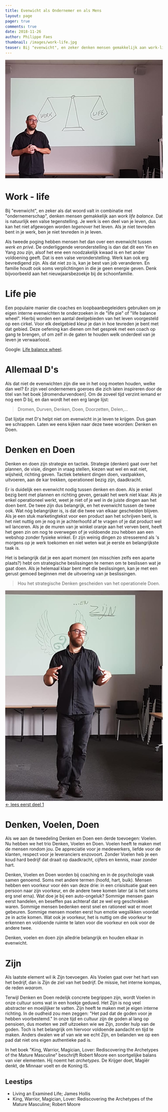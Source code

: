 ```yaml
---
title: Evenwicht als Ondernemer en als Mens
layout: page 
pager: true
comments: true
date: 2018-11-26
author: Philippe Faes
thumbnail: /images/work-life.jpg
teaser: Bij "evenwicht", en zeker denken mensen gemakkelijk aan work-life balance. Dat is natuurlijk een valse tegenstelling. Je werk...
---
```


![Voordracht bij Starterslabo; foto door Dimitri Maes](/images/work-life.jpg)

# Work - life
Bij "evenwicht", en zeker als dat woord valt in combinatie met "ondernemerschap", denken mensen gemakkelijk aan *work life balance*. Dat is natuurlijk een valse tegenstelling. Je werk is een deel van je leven, dus kan het niet afgewogen worden *tegenover* het leven. Als je niet tevreden bent in je werk, ben je niet tevreden in je leven. 

Als tweede poging hebben mensen het dan over een evenwicht tussen *werk en privé*. De onderliggende veronderstelling is dan dat dit een Yin en Yang zou zijn, alsof het ene een noodzakelijk kwaad is en het ander voldoening geeft. Dat is een valse veronderstelling. Werk kan ook erg bevredigend zijn. Als dat niet zo is, kan je best van job veranderen. En familie houdt ook soms verplichtingen in die je geen energie geven. Denk bijvoorbeeld aan het nieuwjaarsbezoekje bij de schoonfamilie.

# Life pie
Een populaire manier die coaches en loopbaanbegeleiders gebruiken om je eigen interne evenwichten te onderzoeken in de "life pie" of "life balance wheel". Hierbij worden een aantal deelgebieden van het leven voorgesteld op een cirkel. Voor elk deelgebied kleur je dan in hoe tevreden je bent met dat gebied. Deze oefening kan dienen om het gesprek met een coach op gang te brengen, of om zelf in de gaten te houden welk onderdeel van je leven je verwaarloost.

Google: [Life balance wheel](https://www.google.be/search?q=life+balance+wheel). 

# Allemaal D's

Als dat niet de evenwichten zijn die we in het oog moeten houden, welke dan wel? Er zijn veel ondernemers goeroes die zich laten inspireren door de titel van het boek [dromendurvendoen]. Om de zoveel tijd verzint iemand er nog een D bij, en dan wordt het een erg lange lijst: 

> Dromen, Durven, Denken, Doen, Doorzetten, Delen,... 

Dat lijstje met D's helpt niet om evenwicht in je leven te krijgen. Dus gaan we schrappen. Laten we eens kijken naar deze twee woorden: Denken en Doen. 

# Denken en Doen

Denken en doen zijn strategie en tactiek. Strategie (denken) gaat over het plannen, de visie, dingen in vraag stellen, kiezen wat wel en wat niet, wijsheid, richting geven. Tactiek betekent dingen doen, vastpakken, uitvoeren, aan de kar trekken, operationeel bezig zijn, daadkracht.

Er is duidelijk een evenwicht nodig tussen denken en doen. Als je enkel bezig bent met plannen en richting geven, geraakt het werk niet klaar. Als je enkel operationeel werkt, weet je niet of je wel in de juiste dingen aan het doen bent. De twee zijn dus belangrijk, en het evenwicht tussen de twee ook. Wat nóg belangrijker is, is dat die twee van elkaar gescheiden blijven. Als je een stuk marketingtekst voor een product aan het schrijven bent, is het niet nuttig om je nog in je achterhoofd af te vragen of je dat product wel wil lanceren. Als je de muren van je winkel oranje aan het verven bent, heeft het geen zin om nog te overwegen of je voldoende zou hebben aan een webshop zonder fysieke winkel. Er zijn weinig dingen zo stresserend als 's morgens op je werk toekomen en niet weten wat je eerste en belangrijkste taak is.

Het is belangrijk dat je een apart moment (en misschien zelfs een aparte plaats?) hebt om strategische beslissingen te nemen om te beslissen wat je gaat doen. Als je helemaal klaar bent met die beslissingen, kan je met een gerust gemoed beginnen met de uitvoering van je beslissingen. 
 
> Hou het strategische Denken gescheiden van het operationele Doen.

![Voordracht bij Starterslabo](/images/voordracht_starterslabo.jpg)
[← lees eerst deel 1](/c/a/evenwicht.html)

# Denken, Voelen, Doen

Als we aan de tweedeling Denken en Doen een derde toevoegen: Voelen. Nu hebben we het trio Denken, Voelen en Doen. Voelen heeft te maken met de mensen rondom jou. De appreciatie voor je medewerkers, liefde voor de klanten, respect voor je leveranciers enzovoort. Zonder Voelen heb je een koud hard bedrijf dat draait op daadkracht, cijfers en kennis, maar zonder hart.

Denken, Voelen en Doen worden bij coaching en in de psychologie vaak samen genoemd. Soms met andere termen (hoofd, hart, buik). Mensen hebben een voorkeur voor één van deze drie: in een crisisituatie gaat een persoon naar zijn voorkeur, en de andere twee komen later (al is het soms erg snel erna). Wat doe je bij een auto-ongeluk? Sommige mensen gaan eerst handelen, en beseffen pas achteraf dat ze wel erg geschrokken waren. Sommige mensen bedenken eerst snel en rationeel wat er moet gebeuren. Sommige mensen moeten eerst hun emotie wegslikken voordat ze in actie komen. Wat ook je voorkeur, het is nuttig om die voorkeur te erkennen en voldoende ruimte te laten voor die voorkeur en ook voor de andere twee.

Denken, voelen en doen zijn alledrie belangrijk en houden elkaar in evenwicht.

# Zijn

Als laatste element wil ik Zijn toevoegen. Als Voelen gaat over het hart van het bedrijf, dan is Zijn de ziel van het bedrijf. De missie, het interne kompas, de reden *waarom*. 

Terwijl Denken en Doen redelijk concrete begrippen zijn, wordt Voelen in onze cultuur soms wat in een hoekje geduwd. Het Zijn is nog veel abstracter en moeijlijker te vatten. Zijn heeft te maken met je eigen interne richting. In de oudheid zou men zeggen: "Het pad dat de goden voor je hebben voorbestemd." In onze tijd en cultuur zijn de goden al lang op pensioen, dus moeten we zelf uitzoeken wie we Zijn, zonder hulp van de goden. Toch is het belangrijk om hiervoor voldoende aandacht en tijd te maken. Anders dwalen we af van wie we echt Zijn, en belanden we op een pad dat niet ons eigen authentieke pad is.   
 

In het boek "King, Warrior, Magician, Lover: Rediscovering the Archetypes of the Mature Masculine" beschrijft Robert Moore een soortgelijke balans van vier elementen. Hij noemt het *archetypes*. De Krijger doet, Magiër denkt, de Minnaar voelt en de Koning IS.  


## Leestips

* Living an Examined Life; James Hollis
* King, Warrior, Magician, Lover: Rediscovering the Archetypes of the Mature Masculine; Robert Moore